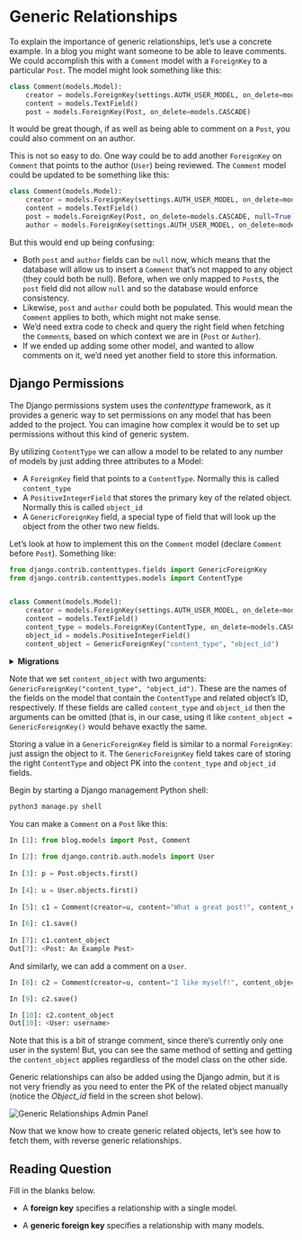 # Generic Relationships

To explain the importance of generic relationships, let’s use a concrete example. In a blog you might want someone to be able to leave comments. We could accomplish this with a `Comment` model with a `ForeignKey` to a particular `Post`. The model might look something like this:

```python
class Comment(models.Model):
    creator = models.ForeignKey(settings.AUTH_USER_MODEL, on_delete=models.CASCADE)
    content = models.TextField()
    post = models.ForeignKey(Post, on_delete=models.CASCADE)
```

It would be great though, if as well as being able to comment on a `Post`, you could also comment on an author.

This is not so easy to do. One way could be to add another `ForeignKey` on `Comment` that points to the author (`User`) being reviewed. The `Comment` model could be updated to be something like this:

```python
class Comment(models.Model):
    creator = models.ForeignKey(settings.AUTH_USER_MODEL, on_delete=models.CASCADE)
    content = models.TextField()
    post = models.ForeignKey(Post, on_delete=models.CASCADE, null=True)
    author = models.ForeignKey(settings.AUTH_USER_MODEL, on_delete=models.CASCADE, null=True)
```

But this would end up being confusing:

* Both `post` and `author` fields can be `null` now, which means that the database will allow us to insert a `Comment` that’s not mapped to any object (they could both be null). Before, when we only mapped to `Post`s, the `post` field did not allow `null` and so the database would enforce consistency.
* Likewise, `post` and `author` could both be populated. This would mean the `Comment` applies to both, which might not make sense.
* We’d need extra code to check and query the right field when fetching the `Comment`s, based on which context we are in (`Post` or `Author`).
* If we ended up adding some other model, and wanted to allow comments on it, we’d need yet another field to store this information.

## Django Permissions

The Django permissions system uses the *contenttype* framework, as it provides a generic way to set permissions on any model that has been added to the project. You can imagine how complex it would be to set up permissions without this kind of generic system.

By utilizing `ContentType` we can allow a model to be related to any number of models by just adding three attributes to a Model:

* A `ForeignKey` field that points to a `ContentType`. Normally this is called `content_type`
* A `PositiveIntegerField` that stores the primary key of the related object. Normally this is called `object_id`
* A `GenericForeignKey` field, a special type of field that will look up the object from the other two new fields.

Let’s look at how to implement this on the `Comment` model (declare `Comment` before `Post`). Something like:

```python
from django.contrib.contenttypes.fields import GenericForeignKey
from django.contrib.contenttypes.models import ContentType


class Comment(models.Model):
    creator = models.ForeignKey(settings.AUTH_USER_MODEL, on_delete=models.CASCADE)
    content = models.TextField()
    content_type = models.ForeignKey(ContentType, on_delete=models.CASCADE)
    object_id = models.PositiveIntegerField()
    content_object = GenericForeignKey("content_type", "object_id")
```

<details><summary><strong>Migrations</strong></summary>

Don't forget to run migrations before continuing.
```python
    python3 manage.py makemigrations
    python3 manage.py migrate
```

</details>

Note that we set `content_object` with two arguments: `GenericForeignKey("content_type", "object_id")`. These are the names of the fields on the model that contain the `ContentType` and related object’s ID, respectively. If these fields are called `content_type` and `object_id` then the arguments can be omitted (that is, in our case, using it like `content_object = GenericForeignKey()` would behave exactly the same.

Storing a value in a `GenericForeignKey` field is similar to a normal `ForeignKey`: just assign the object to it. The `GenericForeignKey` field takes care of storing the right `ContentType` and object PK into the `content_type` and `object_id` fields.

Begin by starting a Django management Python shell:

```bash
python3 manage.py shell
```

You can make a `Comment` on a `Post` like this:

```python
In [1]: from blog.models import Post, Comment
  
In [2]: from django.contrib.auth.models import User
  
In [3]: p = Post.objects.first()
  
In [4]: u = User.objects.first()
  
In [5]: c1 = Comment(creator=u, content="What a great post!", content_object=p)
  
In [6]: c1.save()
  
In [7]: c1.content_object
Out[7]: <Post: An Example Post>
```

And similarly, we can add a comment on a `User`.

```python
In [8]: c2 = Comment(creator=u, content="I like myself!", content_object=u)

In [9]: c2.save()

In [10]: c2.content_object
Out[10]: <User: username>
```

Note that this is a bit of strange comment, since there’s currently only one user in the system! But, you can see the same method of setting and getting the `content_object` applies regardless of the model class on the other side.

Generic relationships can also be added using the Django admin, but it is not very friendly as you need to enter the PK of the related object manually (notice the *Object_id* field in the screen shot below).

![Generic Relationships Admin Panel](https://apollo-media.codio.com/media/1/59b904a54e744457357bbe0e66981746-b34d44f02deec769.webp)

Now that we know how to create generic related objects, let’s see how to fetch them, with reverse generic relationships.

## Reading Question

Fill in the blanks below.

- A **foreign key** specifies a relationship with a single model.

- A **generic foreign key** specifies a relationship with many models.

